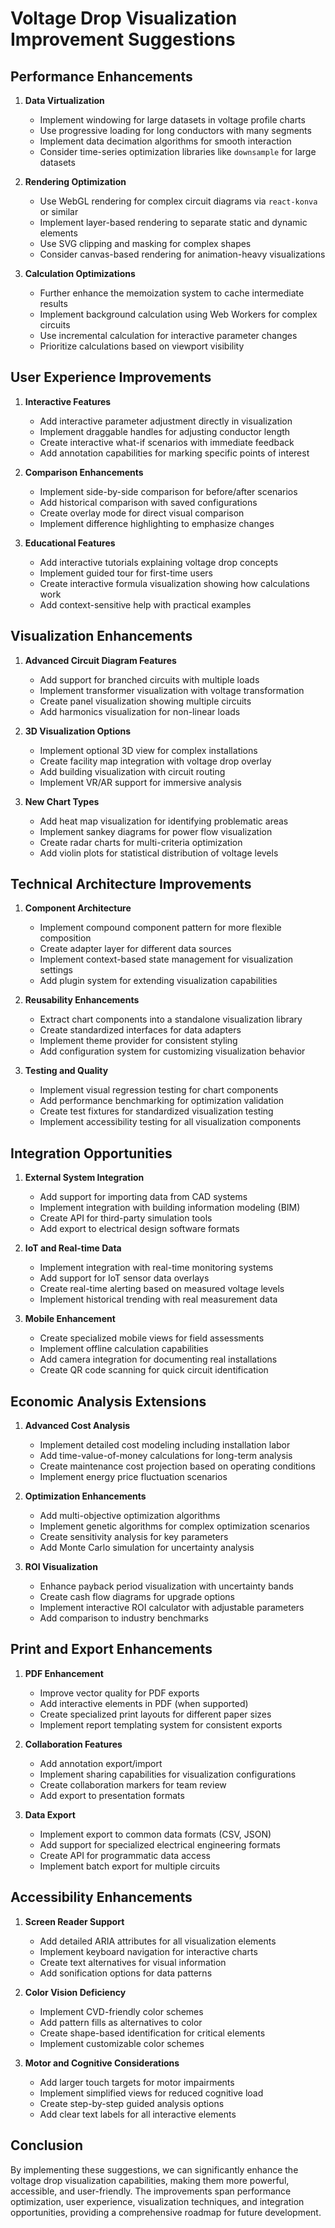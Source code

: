 # Voltage Drop Visualization Improvement Suggestions

## Performance Enhancements

1. **Data Virtualization**
   - Implement windowing for large datasets in voltage profile charts
   - Use progressive loading for long conductors with many segments
   - Implement data decimation algorithms for smooth interaction
   - Consider time-series optimization libraries like `downsample` for large datasets

2. **Rendering Optimization**
   - Use WebGL rendering for complex circuit diagrams via `react-konva` or similar
   - Implement layer-based rendering to separate static and dynamic elements
   - Use SVG clipping and masking for complex shapes
   - Consider canvas-based rendering for animation-heavy visualizations

3. **Calculation Optimizations**
   - Further enhance the memoization system to cache intermediate results
   - Implement background calculation using Web Workers for complex circuits
   - Use incremental calculation for interactive parameter changes
   - Prioritize calculations based on viewport visibility

## User Experience Improvements

1. **Interactive Features**
   - Add interactive parameter adjustment directly in visualization
   - Implement draggable handles for adjusting conductor length
   - Create interactive what-if scenarios with immediate feedback
   - Add annotation capabilities for marking specific points of interest

2. **Comparison Enhancements**
   - Implement side-by-side comparison for before/after scenarios
   - Add historical comparison with saved configurations
   - Create overlay mode for direct visual comparison
   - Implement difference highlighting to emphasize changes

3. **Educational Features**
   - Add interactive tutorials explaining voltage drop concepts
   - Implement guided tour for first-time users
   - Create interactive formula visualization showing how calculations work
   - Add context-sensitive help with practical examples

## Visualization Enhancements

1. **Advanced Circuit Diagram Features**
   - Add support for branched circuits with multiple loads
   - Implement transformer visualization with voltage transformation
   - Create panel visualization showing multiple circuits
   - Add harmonics visualization for non-linear loads

2. **3D Visualization Options**
   - Implement optional 3D view for complex installations
   - Create facility map integration with voltage drop overlay
   - Add building visualization with circuit routing
   - Implement VR/AR support for immersive analysis

3. **New Chart Types**
   - Add heat map visualization for identifying problematic areas
   - Implement sankey diagrams for power flow visualization
   - Create radar charts for multi-criteria optimization
   - Add violin plots for statistical distribution of voltage levels

## Technical Architecture Improvements

1. **Component Architecture**
   - Implement compound component pattern for more flexible composition
   - Create adapter layer for different data sources
   - Implement context-based state management for visualization settings
   - Add plugin system for extending visualization capabilities

2. **Reusability Enhancements**
   - Extract chart components into a standalone visualization library
   - Create standardized interfaces for data adapters
   - Implement theme provider for consistent styling
   - Add configuration system for customizing visualization behavior

3. **Testing and Quality**
   - Implement visual regression testing for chart components
   - Add performance benchmarking for optimization validation
   - Create test fixtures for standardized visualization testing
   - Implement accessibility testing for all visualization components

## Integration Opportunities

1. **External System Integration**
   - Add support for importing data from CAD systems
   - Implement integration with building information modeling (BIM)
   - Create API for third-party simulation tools
   - Add export to electrical design software formats

2. **IoT and Real-time Data**
   - Implement integration with real-time monitoring systems
   - Add support for IoT sensor data overlays
   - Create real-time alerting based on measured voltage levels
   - Implement historical trending with real measurement data

3. **Mobile Enhancement**
   - Create specialized mobile views for field assessments
   - Implement offline calculation capabilities
   - Add camera integration for documenting real installations
   - Create QR code scanning for quick circuit identification

## Economic Analysis Extensions

1. **Advanced Cost Analysis**
   - Implement detailed cost modeling including installation labor
   - Add time-value-of-money calculations for long-term analysis
   - Create maintenance cost projection based on operating conditions
   - Implement energy price fluctuation scenarios

2. **Optimization Enhancements**
   - Add multi-objective optimization algorithms
   - Implement genetic algorithms for complex optimization scenarios
   - Create sensitivity analysis for key parameters
   - Add Monte Carlo simulation for uncertainty analysis

3. **ROI Visualization**
   - Enhance payback period visualization with uncertainty bands
   - Create cash flow diagrams for upgrade options
   - Implement interactive ROI calculator with adjustable parameters
   - Add comparison to industry benchmarks

## Print and Export Enhancements

1. **PDF Enhancement**
   - Improve vector quality for PDF exports
   - Add interactive elements in PDF (when supported)
   - Create specialized print layouts for different paper sizes
   - Implement report templating system for consistent exports

2. **Collaboration Features**
   - Add annotation export/import
   - Implement sharing capabilities for visualization configurations
   - Create collaboration markers for team review
   - Add export to presentation formats

3. **Data Export**
   - Implement export to common data formats (CSV, JSON)
   - Add support for specialized electrical engineering formats
   - Create API for programmatic data access
   - Implement batch export for multiple circuits

## Accessibility Enhancements

1. **Screen Reader Support**
   - Add detailed ARIA attributes for all visualization elements
   - Implement keyboard navigation for interactive charts
   - Create text alternatives for visual information
   - Add sonification options for data patterns

2. **Color Vision Deficiency**
   - Implement CVD-friendly color schemes
   - Add pattern fills as alternatives to color
   - Create shape-based identification for critical elements
   - Implement customizable color schemes

3. **Motor and Cognitive Considerations**
   - Add larger touch targets for motor impairments
   - Implement simplified views for reduced cognitive load
   - Create step-by-step guided analysis options
   - Add clear text labels for all interactive elements

## Conclusion

By implementing these suggestions, we can significantly enhance the voltage drop visualization capabilities, making them more powerful, accessible, and user-friendly. The improvements span performance optimization, user experience, visualization techniques, and integration opportunities, providing a comprehensive roadmap for future development. 